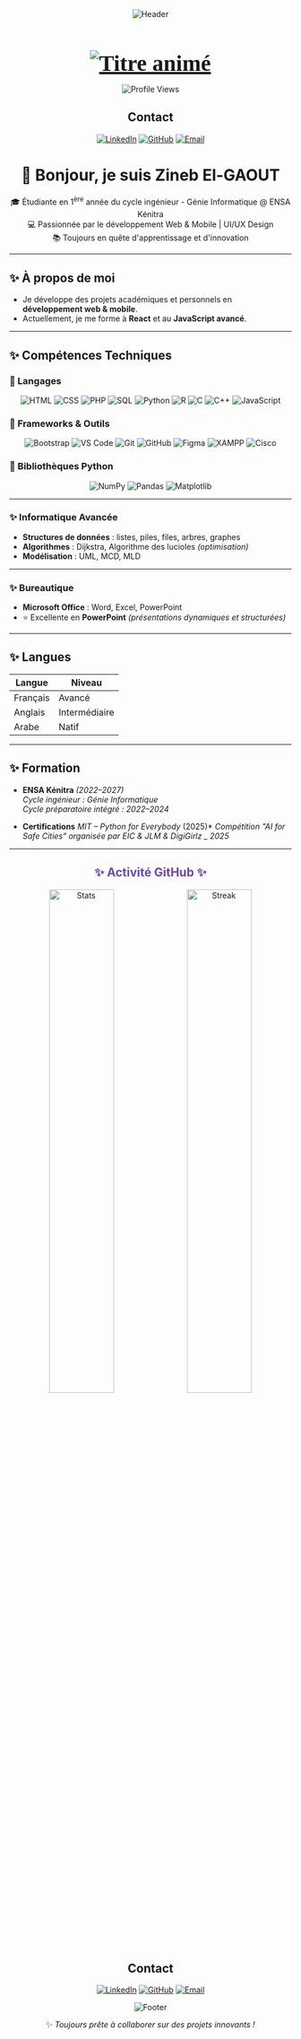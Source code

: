 <!-- En-tête avec animation de vagues et texte stylisé -->
<div align="center">
  <img src="https://capsule-render.vercel.app/api?type=waving&color=gradient&height=150&section=header&text=Zineb+EL-GAOUT&fontSize=50&fontColor=ffffff&animation=fadeIn" alt="Header" />
</div>
<div align="center">
  <h1 align="center" style="font-family: 'Times New Roman'; color: #6e48aa; font-size: 2.5rem; margin-bottom: 10px;">
    <a href="https://git.io/typing-svg">
      <img src="https://readme-typing-svg.demolab.com?font=Arial+Black&size=32&duration=3000&pause=1000&color=6E48AA&center=true&width=500&lines=Ing%C3%A9nieure+Informatique;D%C3%A9veloppeuse+Full-Stack" alt="Titre animé" />
    </a>
  </h1>
</div>
<!-- Badges animés -->
<div align="center">
  
![Profile Views](https://komarev.com/ghpvc/?username=votreusername&color=9D50BB&style=flat-square)
</div>

<div align="center">

## Contact

[![LinkedIn](https://img.shields.io/badge/-LinkedIn-0077B5?style=flat&logo=linkedin&logoColor=white)](https://www.linkedin.com/in/zineb-el-gaout-4086a432a/)
[![GitHub](https://img.shields.io/badge/-GitHub-181717?style=flat&logo=github&logoColor=white)](https://github.com/zineb-elgaout?tab=repositories)
[![Email](https://img.shields.io/badge/-Email-D14836?style=flat&logo=gmail&logoColor=white)](mailto:elgaoutzineb3@gmail.com)

</div>

<h1 align="center">👋 Bonjour, je suis Zineb El-GAOUT</h1>

<p align="center">
🎓 Étudiante en 1<sup>ère</sup> année du cycle ingénieur - Génie Informatique @ ENSA Kénitra<br>
💻 Passionnée par le développement Web & Mobile | UI/UX Design<br>
📚 Toujours en quête d'apprentissage et d'innovation
</p>

---

## ✨ À propos de moi

-  Je développe des projets académiques et personnels en **développement web & mobile**.
-  Actuellement, je me forme à **React** et au **JavaScript avancé**.

---

## ✨ Compétences Techniques

### 🔹 Langages

<div align="center">
  
![HTML](https://img.shields.io/badge/HTML-E34F26?style=for-the-badge&logo=html5&logoColor=white)
![CSS](https://img.shields.io/badge/CSS-1572B6?style=for-the-badge&logo=css3&logoColor=white)
![PHP](https://img.shields.io/badge/PHP-777BB4?style=for-the-badge&logo=php&logoColor=white)
![SQL](https://img.shields.io/badge/SQL-4479A1?style=for-the-badge&logo=mysql&logoColor=white)
![Python](https://img.shields.io/badge/Python-3776AB?style=for-the-badge&logo=python&logoColor=white)
![R](https://img.shields.io/badge/R-276DC3?style=for-the-badge&logo=r&logoColor=white)
![C](https://img.shields.io/badge/C-00599C?style=for-the-badge&logo=c&logoColor=white)
![C++](https://img.shields.io/badge/C++-00599C?style=for-the-badge&logo=c%2B%2B&logoColor=white)
![JavaScript](https://img.shields.io/badge/JavaScript-F7DF1E?style=for-the-badge&logo=javascript&logoColor=black)

</div>

### 🔹 Frameworks & Outils

<div align="center">

![Bootstrap](https://img.shields.io/badge/Bootstrap-7952B3?style=for-the-badge&logo=bootstrap&logoColor=white)
![VS Code](https://img.shields.io/badge/VS%20Code-007ACC?style=for-the-badge&logo=visual-studio-code&logoColor=white)
![Git](https://img.shields.io/badge/Git-F05032?style=for-the-badge&logo=git&logoColor=white)
![GitHub](https://img.shields.io/badge/GitHub-181717?style=for-the-badge&logo=github&logoColor=white)
![Figma](https://img.shields.io/badge/Figma-F24E1E?style=for-the-badge&logo=figma&logoColor=white)
![XAMPP](https://img.shields.io/badge/XAMPP-FB7A24?style=for-the-badge&logo=xampp&logoColor=white)
![Cisco](https://img.shields.io/badge/Cisco-1BA0D7?style=for-the-badge&logo=cisco&logoColor=white)

</div>

### 🔹 Bibliothèques Python

<div align="center">

![NumPy](https://img.shields.io/badge/NumPy-013243?style=for-the-badge&logo=numpy&logoColor=white)
![Pandas](https://img.shields.io/badge/Pandas-150458?style=for-the-badge&logo=pandas&logoColor=white)
![Matplotlib](https://img.shields.io/badge/Matplotlib-11557C?style=for-the-badge&logo=plotly&logoColor=white)

</div>

---

### ✨ Informatique Avancée

- **Structures de données** : listes, piles, files, arbres, graphes  
- **Algorithmes** : Dijkstra, Algorithme des lucioles *(optimisation)*
- **Modélisation** : UML, MCD, MLD

---

### ✨ Bureautique

- **Microsoft Office** : Word, Excel, PowerPoint  
- ⭐ Excellente en **PowerPoint** *(présentations dynamiques et structurées)*

---

## ✨ Langues

| Langue    | Niveau        |
|-----------|---------------|
|  Français | Avancé        |
|  Anglais  | Intermédiaire |
|  Arabe    | Natif         |

---


## ✨ Formation

-  **ENSA Kénitra** *(2022–2027)*  
  *Cycle ingénieur : Génie Informatique*  
  *Cycle préparatoire intégré : 2022–2024*

-  **Certifications**
  *MIT – Python for Everybody* (2025)*
  *Compétition "AI for Safe Cities" organisée par EIC & JLM & DigiGirlz _ 2025*
---

<!-- Statistiques GitHub animées -->
<h2 align="center" style="color: #6E48AA;">✨ Activité GitHub ✨</h2>

<div align="center">
  <img src="https://github-readme-stats.vercel.app/api?username=zineb-elgaout&show_icons=true&theme=radical&hide_border=true" alt="Stats" width="48%"/>
  <img src="https://github-readme-streak-stats.herokuapp.com/?user=zineb-elgaout&theme=radical&hide_border=true" alt="Streak" width="48%"/>
</div>

<!-- Footer animé -->
<div align="center" style="margin-top: 40px;">
  <div align="center">

##  Contact

[![LinkedIn](https://img.shields.io/badge/-LinkedIn-0077B5?style=flat&logo=linkedin&logoColor=white)](https://www.linkedin.com/in/zineb-el-gaout-4086a432a/)
[![GitHub](https://img.shields.io/badge/-GitHub-181717?style=flat&logo=github&logoColor=white)](https://github.com/zineb-elgaout?tab=repositories)
[![Email](https://img.shields.io/badge/-Email-D14836?style=flat&logo=gmail&logoColor=white)](mailto:elgaoutzineb3@gmail.com)

</div>
  <img src="https://capsule-render.vercel.app/api?type=waving&color=gradient&height=120&section=footer" alt="Footer" />
</div>

<div align="center">

✨ *Toujours prête à collaborer sur des projets innovants !*
</div>
